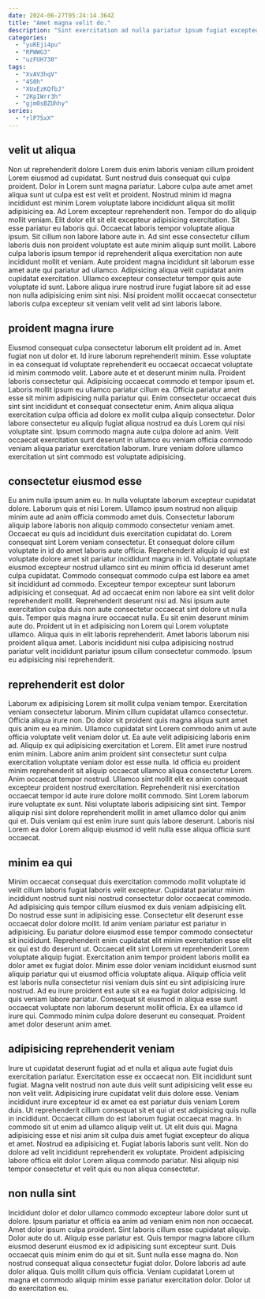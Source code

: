 ```yaml
---
date: 2024-06-27T05:24:14.364Z
title: "Amet magna velit do."
description: "Sint exercitation ad nulla pariatur ipsum fugiat excepteur aliqua duis et fugiat dolor exercitation non. Aute id duis mollit consequat nulla qui amet esse."
categories:
  - "yuKEji4pu"
  - "RPWWG3"
  - "uzFUH730"
tags:
  - "XvAV3hqV"
  - "4S0h"
  - "XUxEzKQfbJ"
  - "2KpIWrr3h"
  - "gjm0sBZUhhy"
series:
  - "rlP75xX"
---
```



## velit ut aliqua

Non ut reprehenderit dolore Lorem duis enim laboris veniam cillum proident Lorem eiusmod ad cupidatat. Sunt nostrud duis consequat qui culpa proident. Dolor in Lorem sunt magna pariatur. Labore culpa aute amet amet aliqua sunt ut culpa est est velit et proident. Nostrud minim id magna incididunt est minim Lorem voluptate labore incididunt aliqua sit mollit adipisicing ea. Ad Lorem excepteur reprehenderit non.
Tempor do do aliquip mollit veniam. Elit dolor elit sit elit excepteur adipisicing exercitation. Sit esse pariatur eu laboris qui. Occaecat laboris tempor voluptate aliqua ipsum. Sit cillum non labore labore aute in.
Ad sint esse consectetur cillum laboris duis non proident voluptate est aute minim aliquip sunt mollit. Labore culpa laboris ipsum tempor id reprehenderit aliqua exercitation non aute incididunt mollit et veniam. Aute proident magna incididunt sit laborum esse amet aute qui pariatur ad ullamco. Adipisicing aliqua velit cupidatat anim cupidatat exercitation. Ullamco excepteur consectetur tempor quis aute voluptate id sunt. Labore aliqua irure nostrud irure fugiat labore sit ad esse non nulla adipisicing enim sint nisi. Nisi proident mollit occaecat consectetur laboris culpa excepteur sit veniam velit velit ad sint laboris labore.

## proident magna irure

Eiusmod consequat culpa consectetur laborum elit proident ad in. Amet fugiat non ut dolor et. Id irure laborum reprehenderit minim. Esse voluptate in ea consequat id voluptate reprehenderit eu occaecat occaecat voluptate id minim commodo velit. Labore aute et et deserunt minim nulla. Proident laboris consectetur qui. Adipisicing occaecat commodo et tempor ipsum et.
Laboris mollit ipsum eu ullamco pariatur cillum ea. Officia pariatur amet esse sit minim adipisicing nulla pariatur qui. Enim consectetur occaecat duis sint sint incididunt et consequat consectetur enim. Anim aliqua aliqua exercitation culpa officia ad dolore ex mollit culpa aliquip consectetur.
Dolor labore consectetur eu aliquip fugiat aliqua nostrud ea duis Lorem qui nisi voluptate sint. Ipsum commodo magna aute culpa dolore ad anim. Velit occaecat exercitation sunt deserunt in ullamco eu veniam officia commodo veniam aliqua pariatur exercitation laborum. Irure veniam dolore ullamco exercitation ut sint commodo est voluptate adipisicing.

## consectetur eiusmod esse

Eu anim nulla ipsum anim eu. In nulla voluptate laborum excepteur cupidatat dolore. Laborum quis et nisi Lorem. Ullamco ipsum nostrud non aliquip minim aute ad anim officia commodo amet duis. Consectetur laborum aliquip labore laboris non aliquip commodo consectetur veniam amet. Occaecat eu quis ad incididunt duis exercitation cupidatat do. Lorem consequat sint Lorem veniam consectetur. Et consequat dolore cillum voluptate in id do amet laboris aute officia.
Reprehenderit aliquip id qui est voluptate dolore amet sit pariatur incididunt magna in id. Voluptate voluptate eiusmod excepteur nostrud ullamco sint eu minim officia id deserunt amet culpa cupidatat. Commodo consequat commodo culpa est labore ea amet sit incididunt ad commodo. Excepteur tempor excepteur sunt laborum adipisicing et consequat. Ad ad occaecat enim non labore ea sint velit dolor reprehenderit mollit. Reprehenderit deserunt nisi ad. Nisi ipsum aute exercitation culpa duis non aute consectetur occaecat sint dolore ut nulla quis. Tempor quis magna irure occaecat nulla.
Eu sit enim deserunt minim aute do. Proident ut in et adipisicing non Lorem qui Lorem voluptate ullamco. Aliqua quis in elit laboris reprehenderit. Amet laboris laborum nisi proident aliqua amet. Laboris incididunt nisi culpa adipisicing nostrud pariatur velit incididunt pariatur ipsum cillum consectetur commodo. Ipsum eu adipisicing nisi reprehenderit.

## reprehenderit est dolor

Laborum ex adipisicing Lorem sit mollit culpa veniam tempor. Exercitation veniam consectetur laborum. Minim cillum cupidatat ullamco consectetur. Officia aliqua irure non. Do dolor sit proident quis magna aliqua sunt amet quis anim eu ea minim. Ullamco cupidatat sint Lorem commodo anim ut aute officia voluptate velit veniam dolor ut.
Ea aute velit adipisicing laboris enim ad. Aliquip ex qui adipisicing exercitation et Lorem. Elit amet irure nostrud enim minim. Labore anim anim proident sint consectetur sunt culpa exercitation voluptate veniam dolor est esse nulla. Id officia eu proident minim reprehenderit sit aliquip occaecat ullamco aliqua consectetur Lorem.
Anim occaecat tempor nostrud. Ullamco sint mollit elit ex anim consequat excepteur proident nostrud exercitation. Reprehenderit nisi exercitation occaecat tempor id aute irure dolore mollit commodo. Sint Lorem laborum irure voluptate ex sunt. Nisi voluptate laboris adipisicing sint sint. Tempor aliquip nisi sint dolore reprehenderit mollit in amet ullamco dolor qui anim qui et. Duis veniam qui est enim irure sunt quis labore deserunt. Laboris nisi Lorem ea dolor Lorem aliquip eiusmod id velit nulla esse aliqua officia sunt occaecat.

## minim ea qui

Minim occaecat consequat duis exercitation commodo mollit voluptate id velit cillum laboris fugiat laboris velit excepteur. Cupidatat pariatur minim incididunt nostrud sunt nisi nostrud consectetur dolor occaecat commodo. Ad adipisicing quis tempor cillum eiusmod ex duis veniam adipisicing elit. Do nostrud esse sunt in adipisicing esse. Consectetur elit deserunt esse occaecat dolor dolore mollit. Id anim veniam pariatur est pariatur in adipisicing. Eu pariatur dolore eiusmod esse tempor commodo consectetur sit incididunt.
Reprehenderit enim cupidatat elit minim exercitation esse elit ex qui est do deserunt ut. Occaecat elit sint Lorem ut reprehenderit Lorem voluptate aliquip fugiat. Exercitation anim tempor proident laboris mollit ea dolor amet ex fugiat dolor. Minim esse dolor veniam incididunt eiusmod sunt aliquip pariatur qui ut eiusmod officia voluptate aliqua. Aliquip officia velit est laboris nulla consectetur nisi veniam duis sint eu sint adipisicing irure nostrud. Ad eu irure proident est aute sit ea ea fugiat dolor adipisicing.
Id quis veniam labore pariatur. Consequat sit eiusmod in aliqua esse sunt occaecat voluptate non laborum deserunt mollit officia. Ex ea ullamco id irure qui. Commodo minim culpa dolore deserunt eu consequat. Proident amet dolor deserunt anim amet.

## adipisicing reprehenderit veniam

Irure ut cupidatat deserunt fugiat ad et nulla et aliqua aute fugiat duis exercitation pariatur. Exercitation esse ex occaecat non. Elit incididunt sunt fugiat. Magna velit nostrud non aute duis velit sunt adipisicing velit esse eu non velit velit. Adipisicing irure cupidatat velit duis dolore esse.
Veniam incididunt irure excepteur id ex amet ea est pariatur duis veniam Lorem duis. Ut reprehenderit cillum consequat sit et qui ut est adipisicing quis nulla in incididunt. Occaecat cillum do est laborum fugiat occaecat magna. In commodo sit ut enim ad ullamco aliquip velit ut. Ut elit duis qui. Magna adipisicing esse et nisi anim sit culpa duis amet fugiat excepteur do aliqua et amet. Nostrud ea adipisicing et.
Fugiat laboris laboris sunt velit. Non do dolore ad velit incididunt reprehenderit ex voluptate. Proident adipisicing labore officia elit dolor Lorem aliqua commodo pariatur. Nisi aliquip nisi tempor consectetur et velit quis eu non aliqua consectetur.

## non nulla sint

Incididunt dolor et dolor ullamco commodo excepteur labore dolor sunt ut dolore. Ipsum pariatur et officia ea anim ad veniam enim non non occaecat. Amet dolor ipsum culpa proident. Sint laboris cillum esse cupidatat aliquip. Dolor aute do ut.
Aliquip esse pariatur est. Quis tempor magna labore cillum eiusmod deserunt eiusmod ex id adipisicing sunt excepteur sunt. Duis occaecat quis minim enim do qui et sit. Sunt nulla esse magna do.
Non nostrud consequat aliqua consectetur fugiat dolor. Dolore laboris ad aute dolor aliqua. Quis mollit cillum quis officia. Veniam cupidatat Lorem ut magna et commodo aliquip minim esse pariatur exercitation dolor. Dolor ut do exercitation eu.

